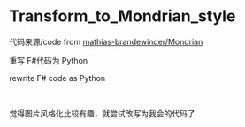 # Transform_to_Mondrian_style
代码来源/code from [mathias-brandewinder/Mondrian](https://github.com/mathias-brandewinder/Mondrian)

重写 F#代码为 Python

rewrite F# code as Python

<br/>

觉得图片风格化比较有趣，就尝试改写为我会的代码了
